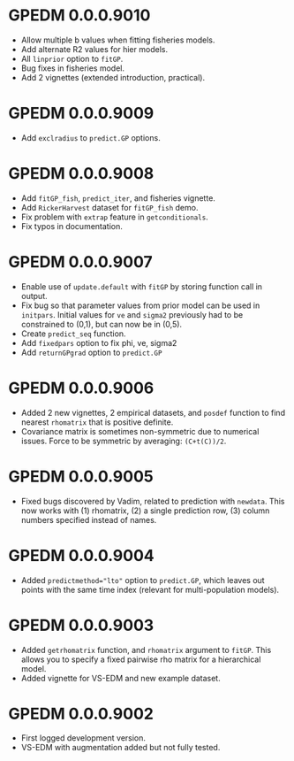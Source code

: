 # GPEDM 0.0.0.9010
* Allow multiple b values when fitting fisheries models.
* Add alternate R2 values for hier models.
* All `linprior` option to `fitGP`.
* Bug fixes in fisheries model.
* Add 2 vignettes (extended introduction, practical).

# GPEDM 0.0.0.9009
* Add `exclradius` to `predict.GP` options. 

# GPEDM 0.0.0.9008
* Add `fitGP_fish`, `predict_iter`, and fisheries vignette.
* Add `RickerHarvest` dataset for `fitGP_fish` demo.
* Fix problem with `extrap` feature in `getconditionals`.
* Fix typos in documentation.

# GPEDM 0.0.0.9007
* Enable use of `update.default` with `fitGP` by storing function call in output.
* Fix bug so that parameter values from prior model can be used in `initpars`. Initial values for `ve` and `sigma2` previously had to be constrained to (0,1), but can now be in (0,5).
* Create `predict_seq` function.
* Add `fixedpars` option to fix phi, ve, sigma2
* Add `returnGPgrad` option to `predict.GP`

# GPEDM 0.0.0.9006

* Added 2 new vignettes, 2 empirical datasets, and `posdef` function to find nearest `rhomatrix` that is positive definite.  
* Covariance matrix is sometimes non-symmetric due to numerical issues. Force to be symmetric by averaging: `(C+t(C))/2`.  

# GPEDM 0.0.0.9005

* Fixed bugs discovered by Vadim, related to prediction with `newdata`. This now works with (1) rhomatrix, (2) a single prediction row, (3) column numbers specified instead of names.

# GPEDM 0.0.0.9004

* Added `predictmethod="lto"` option to `predict.GP`, which leaves out points with the same time index (relevant for multi-population models).

# GPEDM 0.0.0.9003

* Added `getrhomatrix` function, and `rhomatrix` argument to `fitGP`. This allows you to specify a fixed pairwise rho matrix for a hierarchical model.
* Added vignette for VS-EDM and new example dataset.

# GPEDM 0.0.0.9002

* First logged development version.
* VS-EDM with augmentation added but not fully tested.
